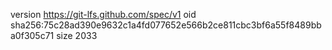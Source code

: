 version https://git-lfs.github.com/spec/v1
oid sha256:75c28ad390e9632c1a4fd077652e566b2ce811cbc3bf6a55f8489bba0f305c71
size 2033

